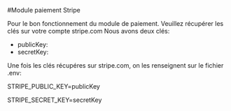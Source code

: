 
#Module paiement Stripe

Pour le bon fonctionnement du module de paiement. Veuillez récupérer les clés sur votre compte stripe.com
Nous avons deux clés:
- publicKey:
- secretKey:

Une fois les clés récupéres sur stripe.com, on les renseignent sur le fichier .env:

STRIPE_PUBLIC_KEY=publicKey

STRIPE_SECRET_KEY=secretKey